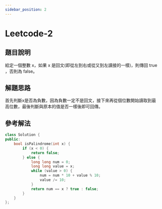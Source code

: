 ```yaml
---
sidebar_position: 2
---
```

# Leetcode-2
## 題目說明
給定一個整數 x，如果 x 是回文(即從左到右或從又到左讀接的一樣)，則傳回 true ，否則為 false。
## 解題思路
首先判斷x是否為負數，因為負數一定不是回文，接下來再從個位數開始讀取到最高位數，最後判斷與原本的值是否一樣後即可回傳。
## 參考解法
```cpp title="C++" showLineNumbers
class Solution {
public:
    bool isPalindrome(int x) {
        if (x < 0) {
            return false;
        } else {
            long long num = 0;
            long long value = x;
            while (value > 0) {
                num = num * 10 + value % 10;
                value /= 10;
            }
            return num == x ? true : false;
        }
    }
};
```